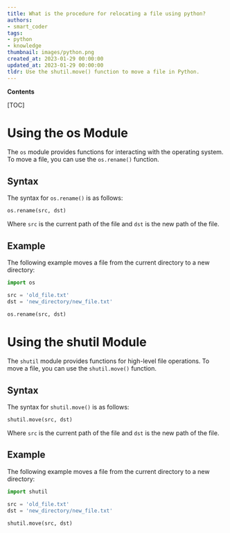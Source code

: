 ```yaml
---
title: What is the procedure for relocating a file using python?
authors:
- smart_coder
tags:
- python
- knowledge
thumbnail: images/python.png
created_at: 2023-01-29 00:00:00
updated_at: 2023-01-29 00:00:00
tldr: Use the shutil.move() function to move a file in Python.
---
```


**Contents**

[TOC]

# Using the os Module

The `os` module provides functions for interacting with the operating system. To move a file, you can use the `os.rename()` function.

## Syntax

The syntax for `os.rename()` is as follows:

```python
os.rename(src, dst)
```

Where `src` is the current path of the file and `dst` is the new path of the file.

## Example

The following example moves a file from the current directory to a new directory:

```python
import os

src = 'old_file.txt'
dst = 'new_directory/new_file.txt'

os.rename(src, dst)
```

# Using the shutil Module

The `shutil` module provides functions for high-level file operations. To move a file, you can use the `shutil.move()` function.

## Syntax

The syntax for `shutil.move()` is as follows:

```python
shutil.move(src, dst)
```

Where `src` is the current path of the file and `dst` is the new path of the file.

## Example

The following example moves a file from the current directory to a new directory:

```python
import shutil

src = 'old_file.txt'
dst = 'new_directory/new_file.txt'

shutil.move(src, dst)
```
